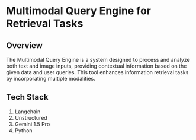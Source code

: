 # Multimodal Query Engine for Retrieval Tasks

## Overview

The Multimodal Query Engine is a system designed to process and analyze both text and image inputs, providing contextual information based on the given data and user queries. This tool enhances information retrieval tasks by incorporating multiple modalities.

## Tech Stack

1. Langchain
2. Unstructured
3. Gemini 1.5 Pro
4. Python
